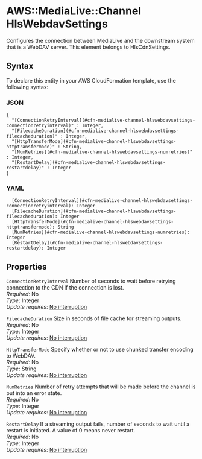 # AWS::MediaLive::Channel HlsWebdavSettings<a name="aws-properties-medialive-channel-hlswebdavsettings"></a>

Configures the connection between MediaLive and the downstream system that is a WebDAV server\. This element belongs to HlsCdnSettings\.

## Syntax<a name="aws-properties-medialive-channel-hlswebdavsettings-syntax"></a>

To declare this entity in your AWS CloudFormation template, use the following syntax:

### JSON<a name="aws-properties-medialive-channel-hlswebdavsettings-syntax.json"></a>

```
{
  "[ConnectionRetryInterval](#cfn-medialive-channel-hlswebdavsettings-connectionretryinterval)" : Integer,
  "[FilecacheDuration](#cfn-medialive-channel-hlswebdavsettings-filecacheduration)" : Integer,
  "[HttpTransferMode](#cfn-medialive-channel-hlswebdavsettings-httptransfermode)" : String,
  "[NumRetries](#cfn-medialive-channel-hlswebdavsettings-numretries)" : Integer,
  "[RestartDelay](#cfn-medialive-channel-hlswebdavsettings-restartdelay)" : Integer
}
```

### YAML<a name="aws-properties-medialive-channel-hlswebdavsettings-syntax.yaml"></a>

```
  [ConnectionRetryInterval](#cfn-medialive-channel-hlswebdavsettings-connectionretryinterval): Integer
  [FilecacheDuration](#cfn-medialive-channel-hlswebdavsettings-filecacheduration): Integer
  [HttpTransferMode](#cfn-medialive-channel-hlswebdavsettings-httptransfermode): String
  [NumRetries](#cfn-medialive-channel-hlswebdavsettings-numretries): Integer
  [RestartDelay](#cfn-medialive-channel-hlswebdavsettings-restartdelay): Integer
```

## Properties<a name="aws-properties-medialive-channel-hlswebdavsettings-properties"></a>

`ConnectionRetryInterval`  <a name="cfn-medialive-channel-hlswebdavsettings-connectionretryinterval"></a>
Number of seconds to wait before retrying connection to the CDN if the connection is lost\.  
*Required*: No  
*Type*: Integer  
*Update requires*: [No interruption](https://docs.aws.amazon.com/AWSCloudFormation/latest/UserGuide/using-cfn-updating-stacks-update-behaviors.html#update-no-interrupt)

`FilecacheDuration`  <a name="cfn-medialive-channel-hlswebdavsettings-filecacheduration"></a>
Size in seconds of file cache for streaming outputs\.  
*Required*: No  
*Type*: Integer  
*Update requires*: [No interruption](https://docs.aws.amazon.com/AWSCloudFormation/latest/UserGuide/using-cfn-updating-stacks-update-behaviors.html#update-no-interrupt)

`HttpTransferMode`  <a name="cfn-medialive-channel-hlswebdavsettings-httptransfermode"></a>
Specify whether or not to use chunked transfer encoding to WebDAV\.  
*Required*: No  
*Type*: String  
*Update requires*: [No interruption](https://docs.aws.amazon.com/AWSCloudFormation/latest/UserGuide/using-cfn-updating-stacks-update-behaviors.html#update-no-interrupt)

`NumRetries`  <a name="cfn-medialive-channel-hlswebdavsettings-numretries"></a>
Number of retry attempts that will be made before the channel is put into an error state\.   
*Required*: No  
*Type*: Integer  
*Update requires*: [No interruption](https://docs.aws.amazon.com/AWSCloudFormation/latest/UserGuide/using-cfn-updating-stacks-update-behaviors.html#update-no-interrupt)

`RestartDelay`  <a name="cfn-medialive-channel-hlswebdavsettings-restartdelay"></a>
If a streaming output fails, number of seconds to wait until a restart is initiated\. A value of 0 means never restart\.  
*Required*: No  
*Type*: Integer  
*Update requires*: [No interruption](https://docs.aws.amazon.com/AWSCloudFormation/latest/UserGuide/using-cfn-updating-stacks-update-behaviors.html#update-no-interrupt)